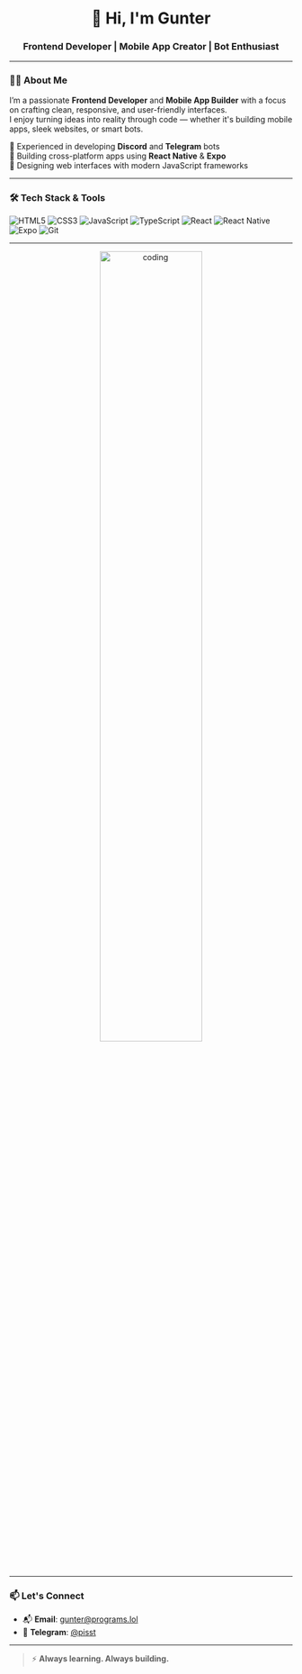 <h1 align="center">👋 Hi, I'm Gunter</h1>
<h3 align="center">Frontend Developer | Mobile App Creator | Bot Enthusiast</h3>

---

### 👨‍💻 About Me

I’m a passionate **Frontend Developer** and **Mobile App Builder** with a focus on crafting clean, responsive, and user-friendly interfaces.  
I enjoy turning ideas into reality through code — whether it's building mobile apps, sleek websites, or smart bots.

🔹 Experienced in developing **Discord** and **Telegram** bots  
🔹 Building cross-platform apps using **React Native** & **Expo**  
🔹 Designing web interfaces with modern JavaScript frameworks  

---

### 🛠️ Tech Stack & Tools

![HTML5](https://img.shields.io/badge/-HTML5-E34F26?style=flat&logo=html5&logoColor=white)
![CSS3](https://img.shields.io/badge/-CSS3-1572B6?style=flat&logo=css3)
![JavaScript](https://img.shields.io/badge/-JavaScript-F7DF1E?style=flat&logo=javascript&logoColor=black)
![TypeScript](https://img.shields.io/badge/-TypeScript-3178C6?style=flat&logo=typescript&logoColor=white)
![React](https://img.shields.io/badge/-React-20232A?style=flat&logo=react)
![React Native](https://img.shields.io/badge/-React%20Native-20232A?style=flat&logo=react)
![Expo](https://img.shields.io/badge/-Expo-000020?style=flat&logo=expo)
![Git](https://img.shields.io/badge/-Git-F05032?style=flat&logo=git&logoColor=white)

---

<p align="center">
  <img src="https://media0.giphy.com/media/v1.Y2lkPTc5MGI3NjExbnByZHQ4M2htYXJ0dWEwMXR6aGx6ZHlxMndyczg0eXNiZGhva2w3aSZlcD12MV9pbnRlcm5hbF9naWZfYnlfaWQmY3Q9Zw/3oKIPnAiaMCws8nOsE/giphy.gif" alt="coding" width="60%" />
</p>

---

### 📫 Let's Connect

- 📬 **Email**: [gunter@programs.lol](mailto:gunter@programs.lol)  
- 💬 **Telegram**: [@pisst](https://t.me/pisst)

---

> ⚡ **Always learning. Always building.**
